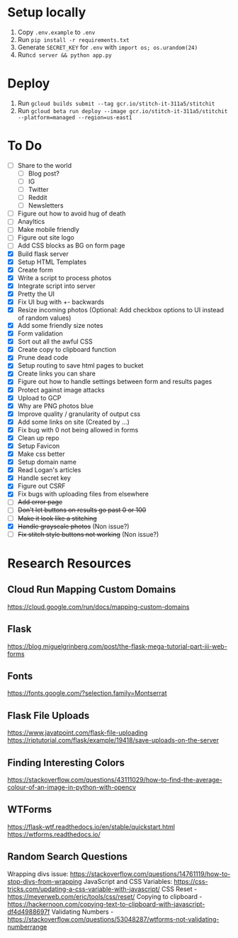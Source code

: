 # Setup locally

1) Copy `.env.example` to `.env`
2) Run `pip install -r requirements.txt`
2) Generate `SECRET_KEY` for `.env` with `import os; os.urandom(24)`
3) Run`cd server && python app.py`

# Deploy

1) Run `gcloud builds submit --tag gcr.io/stitch-it-311a5/stitchit`
2) Run `gcloud beta run deploy --image gcr.io/stitch-it-311a5/stitchit --platform=managed --region=us-east1`

# To Do

- [ ] Share to the world
    - [ ] Blog post?
    - [ ] IG
    - [ ] Twitter
    - [ ] Reddit
    - [ ] Newsletters
- [ ] Figure out how to avoid hug of death
- [ ] Anayltics
- [ ] Make mobile friendly
- [ ] Figure out site logo
- [ ] Add CSS blocks as BG on form page
- [x] Build flask server
- [x] Setup HTML Templates
- [x] Create form
- [x] Write a script to process photos
- [x] Integrate script into server
- [x] Pretty the UI
- [x] Fix UI bug with +- backwards
- [x] Resize incoming photos (Optional: Add checkbox options to UI instead of random values)
- [x] Add some friendly size notes
- [x] Form validation
- [x] Sort out all the awful CSS
- [x] Create copy to clipboard function
- [x] Prune dead code
- [x] Setup routing to save html pages to bucket
- [x] Create links you can share
- [x] Figure out how to handle settings between form and results pages
- [x] Protect against image attacks
- [x] Upload to GCP
- [x] Why are PNG photos blue
- [x] Improve quality / granularity of output css
- [x] Add some links on site (Created by ...)
- [x] Fix bug with 0 not being allowed in forms
- [x] Clean up repo
- [x] Setup Favicon
- [x] Make css better
- [x] Setup domain name
- [x] Read Logan's articles
- [x] Handle secret key
- [x] Figure out CSRF
- [x] Fix bugs with uploading files from elsewhere
- [ ] ~~Add error page~~
- [ ] ~~Don't let buttons on results go past 0 or 100~~
- [ ] ~~Make it look like a stitching~~
- [x] ~~Handle grayscale photos~~ (Non issue?)
- [ ] ~~Fix stitch style buttons not working~~ (Non issue?)

# Research Resources

## Cloud Run Mapping Custom Domains

https://cloud.google.com/run/docs/mapping-custom-domains

## Flask

https://blog.miguelgrinberg.com/post/the-flask-mega-tutorial-part-iii-web-forms

## Fonts

https://fonts.google.com/?selection.family=Montserrat

## Flask File Uploads

https://www.javatpoint.com/flask-file-uploading
https://riptutorial.com/flask/example/19418/save-uploads-on-the-server

## Finding Interesting Colors

https://stackoverflow.com/questions/43111029/how-to-find-the-average-colour-of-an-image-in-python-with-opencv

## WTForms

https://flask-wtf.readthedocs.io/en/stable/quickstart.html
https://wtforms.readthedocs.io/

## Random Search Questions

Wrapping divs issue: https://stackoverflow.com/questions/14761119/how-to-stop-divs-from-wrapping
JavaScript and CSS Variables: https://css-tricks.com/updating-a-css-variable-with-javascript/
CSS Reset - https://meyerweb.com/eric/tools/css/reset/
Copying to clipboard - https://hackernoon.com/copying-text-to-clipboard-with-javascript-df4d4988697f
Validating Numbers - https://stackoverflow.com/questions/53048287/wtforms-not-validating-numberrange